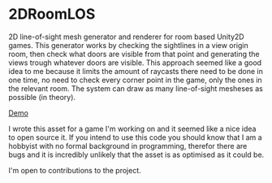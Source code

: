 # 2DRoomLOS

2D line-of-sight mesh generator and renderer for room based Unity2D games.
This generator works by checking the sightlines in a view origin room, then check what doors are visible from that point and generating the views trough whatever doors are visible. This approach seemed like a good idea to me because it limits the amount of raycasts there need to be done in one time, no need to check every corner point in the game, only the ones in the relevant room.
The system can draw as many line-of-sight mesheses as possible (in theory).

[Demo](demo.gif)

I wrote this asset for a game I'm working on and it seemed like a nice idea to open source it. If you intend to use this code you should know that I am a hobbyist with no formal background in programming, therefor there are bugs and it is incredibly unlikely that the asset is as optimised as it could be.

I'm open to contributions to the project.
